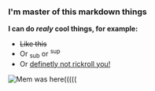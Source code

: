 ### I'm master of this markdown things

**I can do _realy_ cool things, for example:**

+ ~~Like this~~
+ Or <sub>sub</sub> or <sup>sup</sup>
+ Or [definetly not rickroll you!](https://www.youtube.com/watch?v=dQw4w9WgXcQ)

![Mem was here(((((](https://www.google.com/url?sa=i&url=http%3A%2F%2Fmemesmix.net%2Fmeme%2Fevikc9&psig=AOvVaw17XFiXZiGWIJ07xjbWoraC&ust=1693988890578000&source=images&cd=vfe&opi=89978449&ved=0CA4QjRxqFwoTCMCZuaiGk4EDFQAAAAAdAAAAABAE)